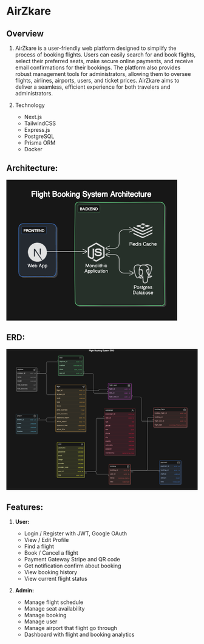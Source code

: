 # AirZkare

## Overview
1. AirZkare is a user-friendly web platform designed to simplify the process of booking flights. Users can easily search for and book flights, select their preferred seats, make secure online payments, and receive email confirmations for their bookings. The platform also provides robust management tools for administrators, allowing them to oversee flights, airlines, airports, users, and ticket prices. AirZkare aims to deliver a seamless, efficient experience for both travelers and administrators.

2. Technology
    - Next.js
    - TailwindCSS
    - Express.js
    - PostgreSQL
    - Prisma ORM
    - Docker

## Architecture:
![alt text](uploads/architecture.png)

## ERD:
![alt text](uploads/erd.png)

## Features:

1. **User:**
    - Login / Register with JWT, Google OAuth
    - View / Edit Profile
    - Find a flight
    - Book / Cancel a flight
    - Payment Gateway Stripe and QR code
    - Get notification confirm about booking
    - View booking history
    - View current flight status

2. **Admin:**
    - Manage flight schedule
    - Manage seat availability
    - Manage booking
    - Manage user
    - Manage airport that flight go through
    - Dashboard with flight and booking analytics
    
